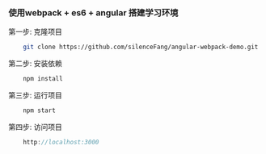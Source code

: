 ### 使用webpack + es6 + angular 搭建学习环境
第一步: 克隆项目
```bash
    git clone https://github.com/silenceFang/angular-webpack-demo.git
```
第二步: 安装依赖
```javascript
    npm install
```
第三步: 运行项目
```javascript
    npm start
```
第四步: 访问项目
```javascript
    http://localhost:3000
```